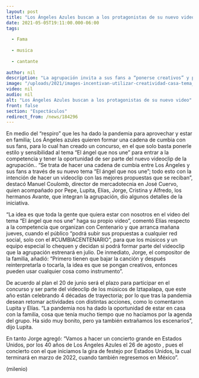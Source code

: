 ```yaml
---
layout: post
title: "Los Ángeles Azules buscan a los protagonistas de su nuevo video"
date: 2021-05-05T19:11:00.000-06:00
tags:
  
  - Fama
  
  - musica
  
  - cantante
  
author: nil
description: "La agrupación invita a sus fans a “ponerse creativos” y participar en el concurso para ser parte del videoclip del tema “El ángel que nos une” "
image: "/uploads/2021/images-incentivan-utilizar-creatividad-casa-tema_204_42_752_468.jpeg"
video: nil
audio: nil
alt: "Los Ángeles Azules buscan a los protagonistas de su nuevo video"
front: false
section: "Espectáculos"
redirect_from: /news/184296
---
```


En medio del “respiro” que les ha dado la pandemia para aprovechar y estar en familia; Los Ángeles azules quieren formar una cadena de cumbia con sus fans, para lo cual han creado un concurso, en el que solo basta ponerle estilo y sensibilidad al tema “El ángel que nos une” para entrar a la competencia y tener la oportunidad de ser parte del nuevo videoclip de la agrupación.. “Se trata de hacer una cadena de cumbia entre Los Ángeles y sus fans a través de su nuevo tema “El ángel que nos une”; todo esto con la intención de hacer un videoclip con las mejores propuestas que se reciban”, destacó Manuel Coulomb, director de mercadotecnia en José Cuervo, quien acompañado por Pepe, Lupita, Elías, Jorge, Cristina y Alfredo, los hermanos Avante, que integran la agrupación, dio algunos detalles de la iniciativa. 

“La idea es que toda la gente que quiera estar con nosotros en el video del tema “El ángel que nos une” haga su propio video”, comentó Elías respecto a la competencia que organizan con Centenario y que arranca mañana jueves, cuando el público “podrá subir sus propuestas a cualquier red social, solo con el #CUMBIACENTENARIO”, para que los músicos y un equipo especial lo chequen y decidan si podrá formar parte del videoclip que la agrupación estrenará en julio. De inmediato, Jorge, el compositor de la familia, añadió: “Primero tienen que bajar la canción y después reinterpretarla o tocarla, la idea es que se pongan creativos, entonces pueden usar cualquier cosa como instrumento”. 

De acuerdo al plan el 20 de junio será el plazo para participar en el concurso y ser parte del videoclip de los músicos de Iztapalapa, que este año están celebrando 4 décadas de trayectoria; por lo que tras la pandemia desean retomar actividades con distintas acciones, como lo comentaron Lupita y Elías. “La pandemia nos ha dado la oportunidad de estar en casa con la familia, cosa que tenía mucho tiempo que no hacíamos por la agenda del grupo. Ha sido muy bonito, pero ya también extrañamos los escenarios”, dijo Lupita. 

En tanto Jorge agregó: “Vamos a hacer un concierto grande en Estados Unidos, por los 40 años de Los Ángeles Azules el 26 de agosto , pues el concierto con el que iniciamos la gira de festejo por Estados Unidos, la cual terminará en marzo de 2022, cuando también regresemos en México”. 

(milenio)